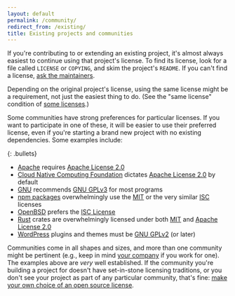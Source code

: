 ```yaml
---
layout: default
permalink: /community/
redirect_from: /existing/
title: Existing projects and communities
---
```


If you're contributing to or extending an existing project, it's almost always easiest to continue using that project's license. To find its license, look for a file called `LICENSE` or `COPYING`, and skim the project's `README`. If you can't find a license, [ask the maintainers](/no-permission/#for-users).

Depending on the original project's license, using the same license might be a requirement, not just the easiest thing to do. (See the "same license" condition of [some licenses](/licenses/).)

Some communities have strong preferences for particular licenses. If you want to participate in one of these, it will be easier to use their preferred license, even if you're starting a brand new project with no existing dependencies. Some examples include:

{: .bullets}

* [Apache](https://www.apache.org/licenses/) requires [Apache License 2.0](/licenses/apache-2.0/)
* [Cloud Native Computing Foundation](https://github.com/cncf/toc/blob/master/process/project_proposals.adoc) dictates [Apache License 2.0](/licenses/apache-2.0/) by default
* [GNU](https://www.gnu.org/licenses/license-recommendations.html) recommends [GNU GPLv3](/licenses/gpl-3.0/) for most programs
* [npm packages](https://libraries.io/search?platforms=npm) overwhelmingly use the [MIT](/licenses/mit/) or the very similar [ISC](/licenses/isc) licenses
* [OpenBSD](https://www.openbsd.org/policy.html) prefers the [ISC License](/licenses/isc/)
* [Rust](https://rust-lang.github.io/api-guidelines/necessities.html#crate-and-its-dependencies-have-a-permissive-license-c-permissive) crates are overwhelmingly licensed under both [MIT](/licenses/mit/) and [Apache License 2.0](/licenses/apache-2.0/)
* [WordPress](https://wordpress.org/about/license/) plugins and themes must be [GNU GPLv2](/licenses/gpl-2.0/) (or later)

Communities come in all shapes and sizes, and more than one community might be pertinent (e.g., keep in mind [your company](https://opensource.guide/legal/#what-does-my-companys-legal-team-need-to-know) if you work for one). The examples above are *very* well established. If the community you're building a project for doesn't have set-in-stone licensing traditions, or you don't see your project as part of any particular community, that's fine: [make your own choice of an open source license](/).
